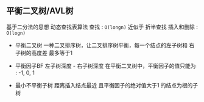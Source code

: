 ##  平衡二叉树/AVL树
基于二分法的思想
动态查找表算法
查找 : `O(longn)` 近似于 折半查找
插入和删除 : `O(logn)` 

* 平衡二叉树 
一种二叉排序树，让二叉排序树平衡，每一个结点的左子树和 右子树的高度差 最多等于1

* 平衡因子BF 
左子树深度 - 右子树深度
在平衡二叉树中，平衡因子的值只能为 : -1, 0, 1

* 最小不平衡子树
距离插入结点最近 且平衡因子的绝对值大于1 的结点为根的子树
